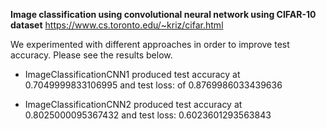 
**Image classification using convolutional neural network using CIFAR-10 dataset**
https://www.cs.toronto.edu/~kriz/cifar.html

We experimented with different approaches in order to improve test accuracy. Please see the results below.

- ImageClassificationCNN1 produced test accuracy at 0.7049999833106995 and test loss: of 0.8769986033439636

- ImageClassificationCNN2 produced test accuracy at 0.8025000095367432 and test loss: 0.6023601293563843
